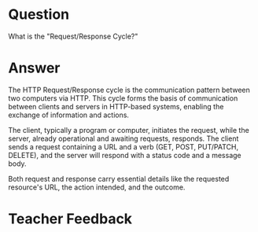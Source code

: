 # Question

What is the "Request/Response Cycle?"

# Answer

The HTTP Request/Response cycle is the communication pattern between two computers via HTTP. This cycle forms the basis of communication between clients and servers in HTTP-based systems, enabling the exchange of information and actions.

The client, typically a program or computer, initiates the request, while the server, already operational and awaiting requests, responds. The client sends a request containing a URL and a verb (GET, POST, PUT/PATCH, DELETE), and the server will respond with a status code and a message body. 

Both request and response carry essential details like the requested resource's URL, the action intended, and the outcome.

# Teacher Feedback